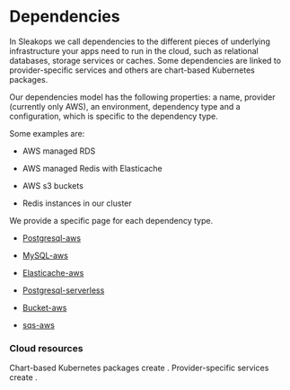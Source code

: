 # Dependencies

In Sleakops we call dependencies to the different pieces of underlying infrastructure your apps need to run in the cloud, such as relational databases, storage services or caches. Some dependencies are linked to provider-specific services and others are chart-based Kubernetes packages.

Our dependencies model has the following properties: a name, provider (currently only AWS), an environment, dependency type and a configuration, which is specific to the dependency type.

Some examples are:

- AWS managed RDS

- AWS managed Redis with Elasticache

- AWS s3 buckets

- Redis instances in our cluster

We provide a specific page for each dependency type.

- [Postgresql-aws](./postgresql-aws.mdx)

- [MySQL-aws](./mysql-aws.mdx)

- [Elasticache-aws](./elasticache-aws.mdx)

- [Postgresql-serverless](./postgresql-serverless.md)

- [Bucket-aws](./s3bucket-aws.mdx)

- [sqs-aws](./sqs-aws.mdx)

### Cloud resources

Chart-based Kubernetes packages create . Provider-specific services create .
